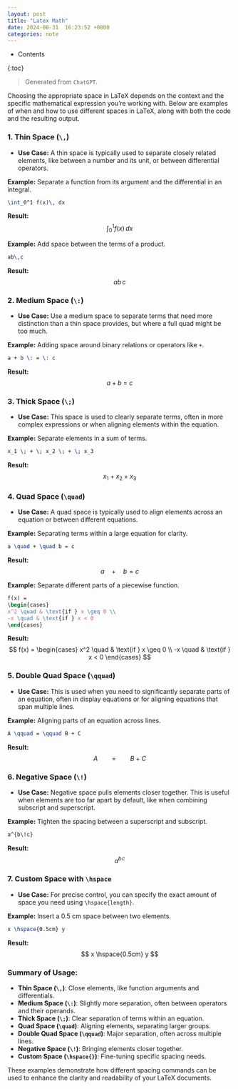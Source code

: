 ```yaml
---
layout: post
title: "Latex Math"
date: 2024-08-31  16:23:52 +0800
categories: note
---
```


- Contents

{:toc}

> Generated from `ChatGPT`.

Choosing the appropriate space in LaTeX depends on the context and the specific mathematical expression you’re working with. Below are examples of when and how to use different spaces in LaTeX, along with both the code and the resulting output.

### 1. **Thin Space (`\,`)**
   - **Use Case:** A thin space is typically used to separate closely related elements, like between a number and its unit, or between differential operators.
   
   **Example:** Separate a function from its argument and the differential in an integral.
   ```latex
   \int_0^1 f(x)\, dx
   ```
   **Result:** 
   $$
   \int_0^1 f(x)\, dx
   $$

   **Example:** Add space between the terms of a product.
   ```latex
   ab\,c
   ```
   **Result:** 
   $$
   ab\,c
   $$

### 2. **Medium Space (`\:`)**
   - **Use Case:** Use a medium space to separate terms that need more distinction than a thin space provides, but where a full quad might be too much.
   
   **Example:** Adding space around binary relations or operators like `+`.
   ```latex
   a + b \: = \: c
   ```
   **Result:**
   $$
   a + b \: = \: c
   $$

### 3. **Thick Space (`\;`)**
   - **Use Case:** This space is used to clearly separate terms, often in more complex expressions or when aligning elements within the equation.
   
   **Example:** Separate elements in a sum of terms.
   ```latex
   x_1 \; + \; x_2 \; + \; x_3
   ```
   **Result:**
   $$
   x_1 \; + \; x_2 \; + \; x_3
   $$

### 4. **Quad Space (`\quad`)**
   - **Use Case:** A quad space is typically used to align elements across an equation or between different equations.
   
   **Example:** Separating terms within a large equation for clarity.
   ```latex
   a \quad + \quad b = c
   ```
   **Result:**
   $$
   a \quad + \quad b = c
   $$

   **Example:** Separate different parts of a piecewise function.
   ```latex
   f(x) = 
   \begin{cases}
   x^2 \quad & \text{if } x \geq 0 \\
   -x \quad & \text{if } x < 0
   \end{cases}
   ```
   **Result:**
   $$
   f(x) = 
   \begin{cases}
   x^2 \quad & \text{if } x \geq 0 \\
   -x \quad & \text{if } x < 0
   \end{cases}
   $$

### 5. **Double Quad Space (`\qquad`)**
   - **Use Case:** This is used when you need to significantly separate parts of an equation, often in display equations or for aligning equations that span multiple lines.
   
   **Example:** Aligning parts of an equation across lines.
   ```latex
   A \qquad = \qquad B + C
   ```
   **Result:**
   $$
   A \qquad = \qquad B + C
   $$

### 6. **Negative Space (`\!`)**
   - **Use Case:** Negative space pulls elements closer together. This is useful when elements are too far apart by default, like when combining subscript and superscript.
   
   **Example:** Tighten the spacing between a superscript and subscript.
   ```latex
   a^{b\!c}
   ```
   **Result:**
   $$
   a^{b\!c}
   $$

### 7. **Custom Space with `\hspace`**
   - **Use Case:** For precise control, you can specify the exact amount of space you need using `\hspace{length}`.
   
   **Example:** Insert a 0.5 cm space between two elements.
   ```latex
   x \hspace{0.5cm} y
   ```
   **Result:**
   $$
   x \hspace{0.5cm} y
   $$

### Summary of Usage:
- **Thin Space (`\,`)**: Close elements, like function arguments and differentials.
- **Medium Space (`\:`)**: Slightly more separation, often between operators and their operands.
- **Thick Space (`\;`)**: Clear separation of terms within an equation.
- **Quad Space (`\quad`)**: Aligning elements, separating larger groups.
- **Double Quad Space (`\qquad`)**: Major separation, often across multiple lines.
- **Negative Space (`\!`)**: Bringing elements closer together.
- **Custom Space (`\hspace{}`)**: Fine-tuning specific spacing needs.

These examples demonstrate how different spacing commands can be used to enhance the clarity and readability of your LaTeX documents.
